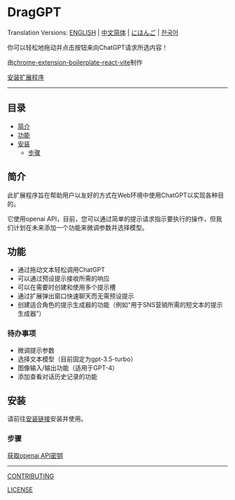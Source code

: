 # DragGPT

Translation Versions: [ENGLISH](./README.md) | [中文简体](./README.zh-CN.md) | [にほんご](./README.ja.md) | [한국어](./README.ko.md)

你可以轻松地拖动并点击按钮来向ChatGPT请求所选内容！

由[chrome-extension-boilerplate-react-vite](https://github.com/Jonghakseo/chrome-extension-boilerplate-react-vite)制作

[安装扩展程序](chrome.google.com/webstore/detail/draggpt-easy-start-with-d/akgdgnhlglhelinkmnmiakgccdkghjbh)

---

## 目录

- [简介](#intro)
- [功能](#features)
- [安装](#installation)
  - [步骤](#procedures)

## 简介 <a name="intro"></a>

此扩展程序旨在帮助用户以友好的方式在Web环境中使用ChatGPT以实现各种目的。

它使用openai API，目前，您可以通过简单的提示请求指示要执行的操作，但我们计划在未来添加一个功能来微调参数并选择模型。

## 功能 <a name="features"></a>
- 通过拖动文本轻松调用ChatGPT
- 可以通过预设提示接收所需的响应
- 可以在需要时创建和使用多个提示槽
- 通过扩展弹出窗口快速聊天而无需预设提示
- 创建适合角色的提示生成器的功能（例如“用于SNS营销所需的短文本的提示生成器”）

### 待办事项
- 微调提示参数
- 选择文本模型（目前固定为gpt-3.5-turbo）
- 图像输入/输出功能（适用于GPT-4）
- 添加查看对话历史记录的功能

## 安装 <a name="installation"></a>

请前往[安装链接](https://chrome.google.com/webstore/detail/draggpt-easy-start-with-d/akgdgnhlglhelinkmnmiakgccdkghjbh)安装并使用。

### 步骤 <a name="procedures"></a>

[获取openai API密钥](https://platform.openai.com/account/api-keys)

---


[CONTRIBUTING](./CONTRIBUTING.md)

[LICENSE](./LICENSE)
